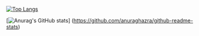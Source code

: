 [![Top Langs](https://github-readme-stats.vercel.app/api/top-langs/?username=UCHIDA-AKIRA018&count_private=true
)](https://github.com/anuraghazra/github-readme-stats)

[![Anurag's GitHub stats](https://github-readme-stats.vercel.app/api?username=UCHIDA-AKIRA018)]
(https://github.com/anuraghazra/github-readme-stats)
